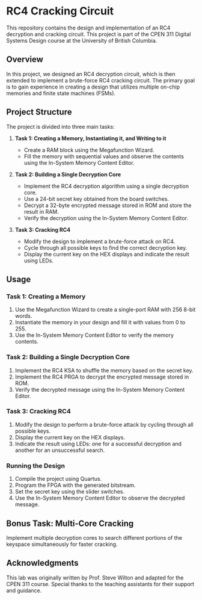 # RC4 Cracking Circuit

This repository contains the design and implementation of an RC4 decryption and cracking circuit. This project is part of the CPEN 311 Digital Systems Design course at the University of British Columbia.

## Overview

In this project, we designed an RC4 decryption circuit, which is then extended to implement a brute-force RC4 cracking circuit. The primary goal is to gain experience in creating a design that utilizes multiple on-chip memories and finite state machines (FSMs).

## Project Structure

The project is divided into three main tasks:

1. **Task 1: Creating a Memory, Instantiating it, and Writing to it**
   - Create a RAM block using the Megafunction Wizard.
   - Fill the memory with sequential values and observe the contents using the In-System Memory Content Editor.

2. **Task 2: Building a Single Decryption Core**
   - Implement the RC4 decryption algorithm using a single decryption core.
   - Use a 24-bit secret key obtained from the board switches.
   - Decrypt a 32-byte encrypted message stored in ROM and store the result in RAM.
   - Verify the decryption using the In-System Memory Content Editor.

3. **Task 3: Cracking RC4**
   - Modify the design to implement a brute-force attack on RC4.
   - Cycle through all possible keys to find the correct decryption key.
   - Display the current key on the HEX displays and indicate the result using LEDs.


## Usage

### Task 1: Creating a Memory

1. Use the Megafunction Wizard to create a single-port RAM with 256 8-bit words.
2. Instantiate the memory in your design and fill it with values from 0 to 255.
3. Use the In-System Memory Content Editor to verify the memory contents.

### Task 2: Building a Single Decryption Core

1. Implement the RC4 KSA to shuffle the memory based on the secret key.
2. Implement the RC4 PRGA to decrypt the encrypted message stored in ROM.
3. Verify the decrypted message using the In-System Memory Content Editor.

### Task 3: Cracking RC4

1. Modify the design to perform a brute-force attack by cycling through all possible keys.
2. Display the current key on the HEX displays.
3. Indicate the result using LEDs: one for a successful decryption and another for an unsuccessful search.

### Running the Design

1. Compile the project using Quartus.
2. Program the FPGA with the generated bitstream.
3. Set the secret key using the slider switches.
4. Use the In-System Memory Content Editor to observe the decrypted message.

## Bonus Task: Multi-Core Cracking

Implement multiple decryption cores to search different portions of the keyspace simultaneously for faster cracking.

## Acknowledgments

This lab was originally written by Prof. Steve Wilton and adapted for the CPEN 311 course. Special thanks to the teaching assistants for their support and guidance.
